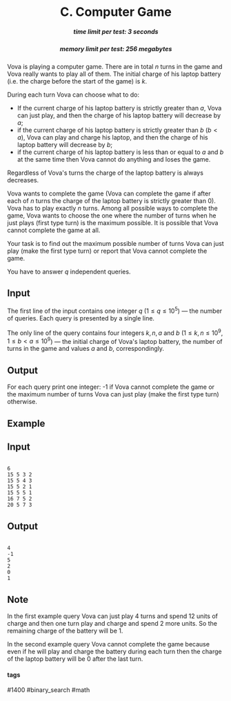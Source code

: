 <h1 style='text-align: center;'> C. Computer Game</h1>

<h5 style='text-align: center;'>time limit per test: 3 seconds</h5>
<h5 style='text-align: center;'>memory limit per test: 256 megabytes</h5>

Vova is playing a computer game. There are in total $n$ turns in the game and Vova really wants to play all of them. The initial charge of his laptop battery (i.e. the charge before the start of the game) is $k$.

During each turn Vova can choose what to do: 

* If the current charge of his laptop battery is strictly greater than $a$, Vova can just play, and then the charge of his laptop battery will decrease by $a$;
* if the current charge of his laptop battery is strictly greater than $b$ ($b<a$), Vova can play and charge his laptop, and then the charge of his laptop battery will decrease by $b$;
* if the current charge of his laptop battery is less than or equal to $a$ and $b$ at the same time then Vova cannot do anything and loses the game.

Regardless of Vova's turns the charge of the laptop battery is always decreases.

Vova wants to complete the game (Vova can complete the game if after each of $n$ turns the charge of the laptop battery is strictly greater than $0$). Vova has to play exactly $n$ turns. Among all possible ways to complete the game, Vova wants to choose the one where the number of turns when he just plays (first type turn) is the maximum possible. It is possible that Vova cannot complete the game at all.

Your task is to find out the maximum possible number of turns Vova can just play (make the first type turn) or report that Vova cannot complete the game.

You have to answer $q$ independent queries.

## Input

The first line of the input contains one integer $q$ ($1 \le q \le 10^5$) — the number of queries. Each query is presented by a single line.

The only line of the query contains four integers $k, n, a$ and $b$ ($1 \le k, n \le 10^9, 1 \le b < a \le 10^9$) — the initial charge of Vova's laptop battery, the number of turns in the game and values $a$ and $b$, correspondingly.

## Output

For each query print one integer: -1 if Vova cannot complete the game or the maximum number of turns Vova can just play (make the first type turn) otherwise.

## Example

## Input


```

6
15 5 3 2
15 5 4 3
15 5 2 1
15 5 5 1
16 7 5 2
20 5 7 3

```
## Output


```

4
-1
5
2
0
1

```
## Note

In the first example query Vova can just play $4$ turns and spend $12$ units of charge and then one turn play and charge and spend $2$ more units. So the remaining charge of the battery will be $1$.

In the second example query Vova cannot complete the game because even if he will play and charge the battery during each turn then the charge of the laptop battery will be $0$ after the last turn.



#### tags 

#1400 #binary_search #math 